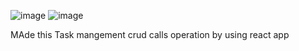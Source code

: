 ![image](https://github.com/user-attachments/assets/1ad0006e-3335-41f1-a80c-896e5c763b09)
![image](https://github.com/user-attachments/assets/0042a5f7-db3a-4d8c-9fbb-221a75bb8b18)

MAde this Task mangement crud calls operation by using react app 
